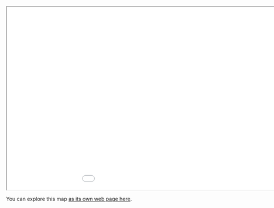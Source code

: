 
<iframe src="mock-up-draft-final.html" height="500" width="1100"></iframe>

You can explore this map [as its own web page here](mock-up-draft-final.html).

